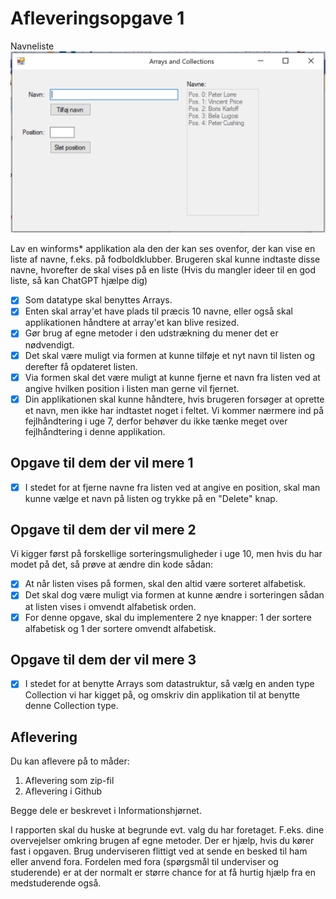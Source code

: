 # Afleveringsopgave 1

Navneliste
![Navneliste app](image.png)

Lav en winforms* applikation ala den der kan ses ovenfor, der kan vise en liste af navne, f.eks. på fodboldklubber. Brugeren skal kunne indtaste disse navne, hvorefter de skal vises på en liste (Hvis du mangler ideer til en god liste, så kan ChatGPT hjælpe dig)

- [x] Som datatype skal benyttes Arrays.
- [x] Enten skal array'et have plads til præcis 10 navne, eller også skal applikationen håndtere at array'et kan blive resized.
- [x] Gør brug af egne metoder i den udstrækning du mener det er nødvendigt.
- [x] Det skal være muligt via formen at kunne tilføje et nyt navn til listen og derefter få opdateret listen.
- [x] Via formen skal det være muligt at kunne fjerne et navn fra listen ved at angive hvilken position i listen man gerne vil fjernet.
- [x] Din applikationen skal kunne håndtere, hvis brugeren forsøger at oprette et navn, men ikke har indtastet noget i feltet. Vi kommer nærmere ind på fejlhåndtering i uge 7, derfor behøver du ikke tænke meget over fejlhåndtering i denne applikation.

## Opgave til dem der vil mere 1

- [x] I stedet for at fjerne navne fra listen ved at angive en position, skal man kunne vælge et navn på listen og trykke på en "Delete" knap.

## Opgave til dem der vil mere 2

Vi kigger først på forskellige sorteringsmuligheder i uge 10, men hvis du har modet på det, så prøve at ændre din kode sådan:

- [x]  At når listen vises på formen, skal den altid være sorteret alfabetisk.
- [x]  Det skal dog være muligt via formen at kunne ændre i sorteringen sådan at listen vises i omvendt alfabetisk orden.
- [x] For denne opgave, skal du implementere 2 nye knapper: 1 der sortere alfabetisk og 1 der sortere omvendt alfabetisk.

## Opgave til dem der vil mere 3

- [x]  I stedet for at benytte Arrays som datastruktur, så vælg en anden type Collection vi har kigget på, og omskriv din applikation til at benytte denne Collection type.

## Aflevering

Du kan aflevere på to måder:

1. Aflevering som zip-fil
2. Aflevering i Github

Begge dele er beskrevet i Informationshjørnet.

I rapporten skal du huske at begrunde evt. valg du har foretaget. F.eks. dine overvejelser omkring brugen af egne metoder.
Der er hjælp, hvis du kører fast i opgaven. Brug underviseren flittigt ved at sende en besked til ham eller anvend fora. Fordelen med fora (spørgsmål til underviser og studerende) er at der normalt er større chance for at få hurtig hjælp fra en medstuderende også.
